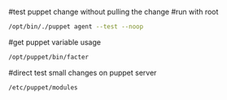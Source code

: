 #test puppet change without pulling the change 
#run with root
```bash
/opt/bin/./puppet agent --test --noop
```

#get puppet variable usage
```bash
/opt/puppet/bin/facter
```

#direct test small changes on puppet server
```bash
/etc/puppet/modules
```
